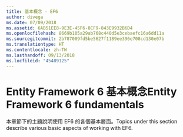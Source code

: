 ```yaml
---
title: 基本概念 - EF6
author: divega
ms.date: 07/09/2018
ms.assetid: 6AB51EE8-9E3E-45F6-8CF9-843E9932B6D4
ms.openlocfilehash: 8669b105a29ab768c440d5e3cebaefc16a6dd11a
ms.sourcegitcommit: 2b787009fd5be5627f1189ee396e708cd130e07b
ms.translationtype: HT
ms.contentlocale: zh-TW
ms.lasthandoff: 09/13/2018
ms.locfileid: "45489125"
---
```

# <a name="entity-framework-6-fundamentals"></a><span data-ttu-id="ee0b9-102">Entity Framework 6 基本概念</span><span class="sxs-lookup"><span data-stu-id="ee0b9-102">Entity Framework 6 fundamentals</span></span>

<span data-ttu-id="ee0b9-103">本章節下的主題說明使用 EF6 的各個基本層面。</span><span class="sxs-lookup"><span data-stu-id="ee0b9-103">Topics under this section describe various basic aspects of working with EF6.</span></span>